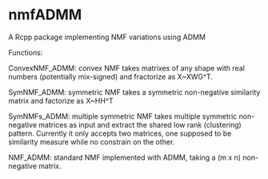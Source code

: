 # nmfADMM
A Rcpp package implementing NMF variations using ADMM 

Functions:

ConvexNMF_ADMM: convex NMF takes matrixes of any shape with real numbers (potentially mix-signed) and fractorize as X~XWG^T.

SymNMF_ADMM: symmetric NMF takes a symmetric non-negative similarity matrix and factorize as X~HH^T

SymNMFs_ADMM: multiple symmetric NMF takes multiple symmetric non-negative matrices as input and extract the shared low rank (clustering) pattern.
Currently it only accepts two matrices, one supposed to be similarity measure while no constrain on the other.

NMF_ADMM: standard NMF implemented with ADMM, taking a (m x n) non-negative matrix.
